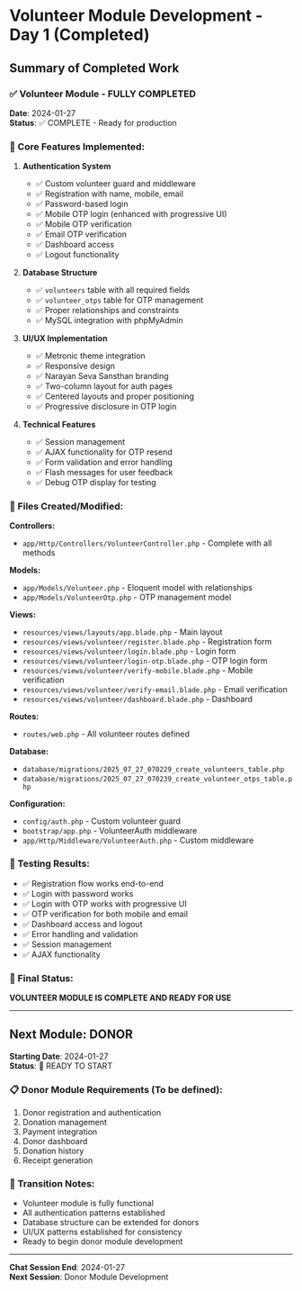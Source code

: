 # Volunteer Module Development - Day 1 (Completed)

## Summary of Completed Work

### ✅ Volunteer Module - FULLY COMPLETED

**Date**: 2024-01-27  
**Status**: ✅ COMPLETE - Ready for production

### 🎯 Core Features Implemented:

1. **Authentication System**
   - ✅ Custom volunteer guard and middleware
   - ✅ Registration with name, mobile, email
   - ✅ Password-based login
   - ✅ Mobile OTP login (enhanced with progressive UI)
   - ✅ Mobile OTP verification
   - ✅ Email OTP verification
   - ✅ Dashboard access
   - ✅ Logout functionality

2. **Database Structure**
   - ✅ `volunteers` table with all required fields
   - ✅ `volunteer_otps` table for OTP management
   - ✅ Proper relationships and constraints
   - ✅ MySQL integration with phpMyAdmin

3. **UI/UX Implementation**
   - ✅ Metronic theme integration
   - ✅ Responsive design
   - ✅ Narayan Seva Sansthan branding
   - ✅ Two-column layout for auth pages
   - ✅ Centered layouts and proper positioning
   - ✅ Progressive disclosure in OTP login

4. **Technical Features**
   - ✅ Session management
   - ✅ AJAX functionality for OTP resend
   - ✅ Form validation and error handling
   - ✅ Flash messages for user feedback
   - ✅ Debug OTP display for testing

### 📁 Files Created/Modified:

**Controllers:**
- `app/Http/Controllers/VolunteerController.php` - Complete with all methods

**Models:**
- `app/Models/Volunteer.php` - Eloquent model with relationships
- `app/Models/VolunteerOtp.php` - OTP management model

**Views:**
- `resources/views/layouts/app.blade.php` - Main layout
- `resources/views/volunteer/register.blade.php` - Registration form
- `resources/views/volunteer/login.blade.php` - Login form
- `resources/views/volunteer/login-otp.blade.php` - OTP login form
- `resources/views/volunteer/verify-mobile.blade.php` - Mobile verification
- `resources/views/volunteer/verify-email.blade.php` - Email verification
- `resources/views/volunteer/dashboard.blade.php` - Dashboard

**Routes:**
- `routes/web.php` - All volunteer routes defined

**Database:**
- `database/migrations/2025_07_27_070229_create_volunteers_table.php`
- `database/migrations/2025_07_27_070239_create_volunteer_otps_table.php`

**Configuration:**
- `config/auth.php` - Custom volunteer guard
- `bootstrap/app.php` - VolunteerAuth middleware
- `app/Http/Middleware/VolunteerAuth.php` - Custom middleware

### 🧪 Testing Results:
- ✅ Registration flow works end-to-end
- ✅ Login with password works
- ✅ Login with OTP works with progressive UI
- ✅ OTP verification for both mobile and email
- ✅ Dashboard access and logout
- ✅ Error handling and validation
- ✅ Session management
- ✅ AJAX functionality

### 🎉 Final Status:
**VOLUNTEER MODULE IS COMPLETE AND READY FOR USE**

---

## Next Module: DONOR

**Starting Date**: 2024-01-27  
**Status**: 🚀 READY TO START

### 📋 Donor Module Requirements (To be defined):
1. Donor registration and authentication
2. Donation management
3. Payment integration
4. Donor dashboard
5. Donation history
6. Receipt generation

### 🔄 Transition Notes:
- Volunteer module is fully functional
- All authentication patterns established
- Database structure can be extended for donors
- UI/UX patterns established for consistency
- Ready to begin donor module development

---

**Chat Session End**: 2024-01-27  
**Next Session**: Donor Module Development 